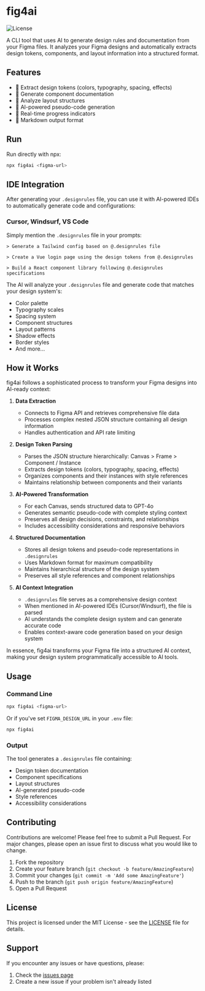 # fig4ai

![License](https://img.shields.io/badge/license-MIT-blue.svg)

A CLI tool that uses AI to generate design rules and documentation from your Figma files. It analyzes your Figma designs and automatically extracts design tokens, components, and layout information into a structured format.

## Features

- 🎨 Extract design tokens (colors, typography, spacing, effects)
- 🧩 Generate component documentation
- 📐 Analyze layout structures
- 🤖 AI-powered pseudo-code generation
- 🔄 Real-time progress indicators
- 📝 Markdown output format

## Run
Run directly with npx:

```bash
npx fig4ai <figma-url>
```

## IDE Integration

After generating your `.designrules` file, you can use it with AI-powered IDEs to automatically generate code and configurations:

### Cursor, Windsurf, VS Code

Simply mention the `.designrules` file in your prompts:

```
> Generate a Tailwind config based on @.designrules file
```
```
> Create a Vue login page using the design tokens from @.designrules
```
```
> Build a React component library following @.designrules specifications
```


The AI will analyze your `.designrules` file and generate code that matches your design system's:
- Color palette
- Typography scales
- Spacing system
- Component structures
- Layout patterns
- Shadow effects
- Border styles
- And more...

## How it Works

fig4ai follows a sophisticated process to transform your Figma designs into AI-ready context:

1. **Data Extraction**
   - Connects to Figma API and retrieves comprehensive file data
   - Processes complex nested JSON structure containing all design information
   - Handles authentication and API rate limiting

2. **Design Token Parsing**
   - Parses the JSON structure hierarchically: Canvas > Frame > Component / Instance
   - Extracts design tokens (colors, typography, spacing, effects)
   - Organizes components and their instances with style references
   - Maintains relationship between components and their variants

3. **AI-Powered Transformation**
   - For each Canvas, sends structured data to GPT-4o
   - Generates semantic pseudo-code with complete styling context
   - Preserves all design decisions, constraints, and relationships
   - Includes accessibility considerations and responsive behaviors

4. **Structured Documentation**
   - Stores all design tokens and pseudo-code representations in `.designrules`
   - Uses Markdown format for maximum compatibility
   - Maintains hierarchical structure of the design system
   - Preserves all style references and component relationships

5. **AI Context Integration**
   - `.designrules` file serves as a comprehensive design context
   - When mentioned in AI-powered IDEs (Cursor/Windsurf), the file is parsed
   - AI understands the complete design system and can generate accurate code
   - Enables context-aware code generation based on your design system

In essence, fig4ai transforms your Figma file into a structured AI context, making your design system programmatically accessible to AI tools.

## Usage

### Command Line

```bash
npx fig4ai <figma-url>
```

Or if you've set `FIGMA_DESIGN_URL` in your `.env` file:

```bash
npx fig4ai
```

### Output

The tool generates a `.designrules` file containing:

- Design token documentation
- Component specifications
- Layout structures
- AI-generated pseudo-code
- Style references
- Accessibility considerations

## Contributing

Contributions are welcome! Please feel free to submit a Pull Request. For major changes, please open an issue first to discuss what you would like to change.

1. Fork the repository
2. Create your feature branch (`git checkout -b feature/AmazingFeature`)
3. Commit your changes (`git commit -m 'Add some AmazingFeature'`)
4. Push to the branch (`git push origin feature/AmazingFeature`)
5. Open a Pull Request

## License

This project is licensed under the MIT License - see the [LICENSE](LICENSE) file for details.

## Support

If you encounter any issues or have questions, please:
1. Check the [issues page](https://github.com/f/fig4ai/issues)
2. Create a new issue if your problem isn't already listed
